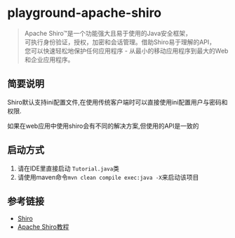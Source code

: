 # playground-apache-shiro

> Apache Shiro™是一个功能强大且易于使用的Java安全框架，  
> 可执行身份验证，授权，加密和会话管理。借助Shiro易于理解的API，  
> 您可以快速轻松地保护任何应用程序 - 从最小的移动应用程序到最大的Web和企业应用程序。

## 简要说明

Shiro默认支持ini配置文件,在使用传统客户端时可以直接使用ini配置用户与密码和权限.

如果在web应用中使用shiro会有不同的解决方案,但使用的API是一致的

## 启动方式

1. 请在IDE里直接启动 `Tutorial.java`类
2. 请使用maven命令`mvn clean compile exec:java -X`来启动该项目

## 参考链接 
- [Shiro](https://shiro.apache.org/)
- [Apache Shiro教程](https://shiro.apache.org/tutorial.html)